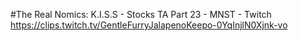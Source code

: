 #The Real Nomics: K.I.S.S - Stocks TA Part 23 - MNST - Twitch
https://clips.twitch.tv/GentleFurryJalapenoKeepo-0YqInjlN0Xjnk-vo
